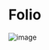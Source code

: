 # Folio
![image](https://user-images.githubusercontent.com/87306700/177427984-434e737d-84d8-4126-90b5-fbbc73f31436.png)
